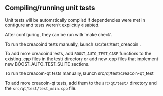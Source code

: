 Compiling/running unit tests
------------------------------------

Unit tests will be automatically compiled if dependencies were met in configure
and tests weren't explicitly disabled.

After configuring, they can be run with 'make check'.

To run the creacoind tests manually, launch src/test/test_creacoin .

To add more creacoind tests, add `BOOST_AUTO_TEST_CASE` functions to the existing
.cpp files in the test/ directory or add new .cpp files that
implement new BOOST_AUTO_TEST_SUITE sections.

To run the creacoin-qt tests manually, launch src/qt/test/creacoin-qt_test

To add more creacoin-qt tests, add them to the `src/qt/test/` directory and
the `src/qt/test/test_main.cpp` file.
